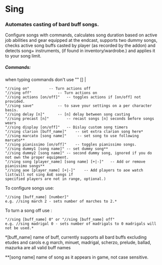 # Sing
### Automates casting of bard buff songs.

Configure songs with commands, calculates song duration based on active job abilities and gear equipped 
at the endcast, supports two dummy songs, checks active song buffs casted by player (as recorded by the addon) and detects song+ 
instruments, (if found in inventory/wardrobe.) and applies it to your song limit.

##### Commands: 
when typing commands don't use "" [] |

	"//sing on"			-- Turn actions off
	"//sing off"			-- Turn actions on
	"//sing actions [on/off]"	-- toggles actions if [on/off] not provided.
	"//sing save"			-- to save your settings on a per character basis.
	"//sing delay [n]"		-- [n] delay between song casting
	"//sing precast [n]"		-- recast songs [n] seconds before songs wears
	"//sing display [on/off]"	-- Dislay custom song timers
	"//sing clarion [buff_name]" 	-- set extra clarion song here*
	"//sing marcato [song name]"	 -- set song to use following marcato**
	"//sing pianissimo [on/off]"	-- toggles pianissimo songs.
	"//sing dummy1 [song name]"	-- set dummy song**
	"//sing dummy2 [song name]"	-- second dummy song, ignored if you do not own the proper equipment.
	"//sing song [player_name] [song name] [+|-]"	-- Add or remove pianissimo songs**
	"//sing aoe [player_name] [+|-]"	-- Add players to aoe watch list(will not sing AoE songs if 
	specified players are not in range, optional.)
 
To configure songs use:
	
	"//sing [buff_name] [number]" 
	e.g. //sing march 2 - sets number of marches to 2.*

To turn a song off use :
	
	"//sing [buff_name] 0" or "//sing [buff_name] off"
	e.g. //sing madrigal 0 - sets number of madrigals to 0 madrigals will not be used.*
	
	
*[buff_name] name of buff, currently supports all bard buffs excluding etudes and carols
e.g march, minuet, madrigal, scherzo, prelude, ballad, mazurka are all valid buff names
	
**[song name] name of song as it appears in game, not case sensitive.
